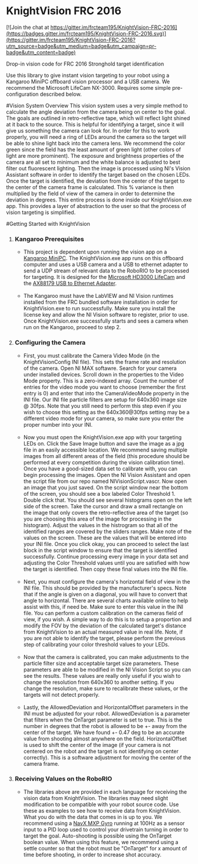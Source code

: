 # KnightVision FRC 2016

[![Join the chat at https://gitter.im/frcteam195/KnightVision-FRC-2016](https://badges.gitter.im/frcteam195/KnightVision-FRC-2016.svg)](https://gitter.im/frcteam195/KnightVision-FRC-2016?utm_source=badge&utm_medium=badge&utm_campaign=pr-badge&utm_content=badge)

Drop-in vision code for FRC 2016 Stronghold target identification

Use this library to give instant vision targeting to your robot using a Kangaroo MiniPC offboard vision processor and a USB camera. We recommend the Microsoft LifeCam NX-3000. Requires some simple pre-configuration described below.

#Vision System Overview
This vision system uses a very simple method to calculate the angle deviation from the camera being on center to the goal. The goals are outlined in retro-reflective tape, which will reflect light shined at it back to the source. This is helpful for identifying a target, since it will give us something the camera can look for. In order for this to work properly, you will need a ring of LEDs around the camera so the target will be able to shine light back into the camera lens. We recommend the color green since the field has the least amount of green light (other colors of light are more prominent). The exposure and brightness properties of the camera are all set to minimum and the white balance is adjusted to best filter out fluorescent lighting. Then the image is processed using NI's Vision Assistant software in order to identify the target based on the chosen LEDs. Once the target is identified, the deviation from the center of the target to the center of the camera frame is calculated. This % variance is then multiplied by the field of view of the camera in order to determine the deviation in degrees. This entire process is done inside our KnightVision.exe app. This provides a layer of abstraction to the user so that the process of vision targeting is simplified.

#Getting Started with KnightVision

<ol>
<li>
<h3>Kangaroo Prerequisites</h3>
<p><ul>
<li>This project is dependent upon running the vision app on a <a href="http://www.kangaroo.cc/">Kangaroo MiniPC</a>. The KnightVision.exe app runs on this offboard computer and uses a USB camera and a USB to ethernet adapter to send a UDP stream of relevant data to the RoboRIO to be processed for targeting. It is designed for the <a href="http://www.amazon.com/dp/B008ZVRAQS/ref=pd_lpo_sbs_dp_ss_1?pf_rd_p=1944687762&pf_rd_s=lpo-top-stripe-1&pf_rd_t=201&pf_rd_i=B004ETQHDM&pf_rd_m=ATVPDKIKX0DER&pf_rd_r=1A5ZD9HEMA93AV7844PT">Microsoft HD3000 LifeCam</a> and the <a href="http://www.amazon.com/Cable-Matters-SuperSpeed-Gigabit-Ethernet/dp/B00BBD7NFU?ie=UTF8&psc=1&redirect=true&ref_=oh_aui_detailpage_o05_s00">AX88179 USB to Ethernet Adapter</a>.<br><br></li>

<li>
The Kangaroo must have the LabVIEW and NI Vision runtimes installed from the FRC bundled software installation in order for KnightVision.exe to run successfully. Make sure you install the license key and allow the NI Vision software to register, prior to use. Once KnightVision.exe successfully starts and sees a camera when run on the Kangaroo, proceed to step 2.
</li>

</ul></p>
</li>
<li>
<h3>Configuring the Camera</h3>
<p><ul>
<li>
First, you must calibrate the Camera Video Mode (in the KnightVisionConfig INI file). This sets the frame rate and resolution of the camera. Open NI MAX softawre. Search for your camera under installed devices. Scroll down in the properties to the Video Mode property. This is a zero-indexed array. Count the number of entries for the video mode you want to choose (remember the first entry is 0) and enter that into the CameraVideoMode property in the INI file. Our INI file particle filters are setup for 640x360 image size @ 30fps. Note that you still need to perform this step even if you wish to choose this setting as the 640x360@30fps setting may be a different video mode for your camera, so make sure you enter the proper number into your INI.<br><br>
</li>
<li>
Now you must open the KnightVision.exe app with your targeting LEDs on. Click the Save Image button and save the image as a jpg file in an easily accessible location. We recommend saving multiple images from all different areas of the field (this procedure should be performed at every competition during the vision calibration time). Once you have a good-sized data set to calibrate with, you can begin processing the images. Open the NI Vision Assistant and open the script file from our repo named NIVisionScript.vascr. Now open an image that you just saved. On the script window near the bottom of the screen, you should see a box labeled Color Threshold 1. Double click that. You should see several histograms open on the left side of the screen. Take the cursor and draw a small rectangle on the image that only covers the retro-reflective area of the target (so you are choosing this area of the image for processing in the histogram). Adjust the values in the histrogram so that all of the identified ranges are covered by the sliders ranges. Make note of the values on the screen. These are the values that will be entered into your INI file. Once you click okay, you can proceed to select the last block in the script window to ensure that the target is identified successfully. Continue processing every image in your data set and adjusting the Color Threshold values until you are satisfied with how the target is identified. Then copy these final values into the INI file.
<br><br>
</li>
<li>
Next, you must configure the camera's horizontal field of view in the INI file. This should be provided by the manufacturer's specs. Note that if the angle is given on a diagonal, you will have to convert that angle to horizontal. There are several charts available online to help assist with this, if need be. Make sure to enter this value in the INI file. You can perform a custom calibration on the cameras field of view, if you wish. A simple way to do this is to setup a proportion and modify the FOV by the deviation of the calculated target's distance from KnightVision to an actual measured value in real life. Note, if you are not able to identify the target, please perform the previous step of calibrating your color threshold values to your LEDs.<br><br>
</li>
<li>
Now that the camera is calibrated, you can make adjustments to the particle filter size and acceptable target size parameters. These parameters are able to be modified in the NI Vision Script so you can see the results. These values are really only useful if you wish to change the resolution from 640x360 to another setting. If you change the resolution, make sure to recalibrate these values, or the targets will not detect properly.<br><br>
</li>
<li>
Lastly, the AllowedDeviation and HorizontalOffset parameters in the INI must be adjusted for your robot. AllowedDeviation is a parameter that filters when the OnTarget parameter is set to true. This is the number in degrees that the robot is allowed to be +- away from the center of the target. We have found +- 0.47 deg to be an accurate value from shooting almost anywhere on the field. HorizontalOffset is used to shift the center of the image (if your camera is not centered on the robot and the target is not identifying on center correctly). This is a software adjustment for moving the center of the camera frame.
</li>
</ul>
</p>
</li>
<li>
<h3>Receiving Values on the RoboRIO</h3>
<p><ul>
<li>
The libraries above are provided in each language for receiving the vision data from KnightVision. The libraries may need slight modification to be compatible with your robot source code. Use these as examples to see how to receive data from KnightVision. What you do with the data that comes in is up to you. We recommend using a <a href="http://www.pdocs.kauailabs.com/navx-mxp/">NavX MXP Gyro</a> running at 100Hz as a sensor input to a PID loop used to control your drivetrain turning in order to target the goal. Auto-shooting is possible using the OnTarget boolean value. When using this feature, we recommend using a settle counter so that the robot must be "OnTarget" for x amount of time before shooting, in order to increase shot accuracy.</li>
</ul></p>
</li>
</ol>
